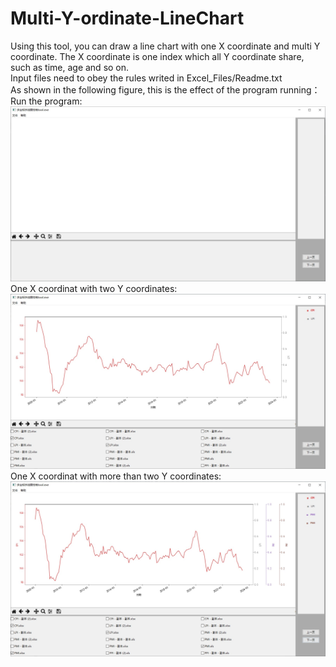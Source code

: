 # Multi-Y-ordinate-LineChart
Using this tool, you can draw a line chart with one X coordinate and multi Y coordinate. The X coordinate is one index which all Y coordinate share, such as time, age and so on. <br>
Input files need to obey the rules writed in Excel_Files/Readme.txt <br>
As shown in the following figure, this is the effect of the program running： <br>
Run the program: <br>
![image](Figures/1.jpg) <br>
One X coordinat with two Y coordinates: <br>
![image](Figures/2.jpg) <br>
One X coordinat with more than two Y coordinates: <br>
![image](Figures/3.jpg) <br>
